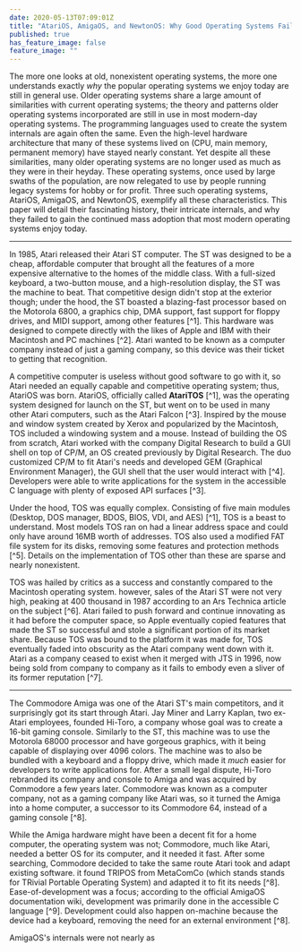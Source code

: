 ```yaml
---
date: 2020-05-13T07:09:01Z
title: "AtariOS, AmigaOS, and NewtonOS: Why Good Operating Systems Fail"
published: true
has_feature_image: false
feature_image: ""
---
```


The more one looks at old, nonexistent operating systems, the more one understands exactly _why_ the popular operating systems we enjoy today are still in general use. Older operating systems share a large amount of similarities with current operating systems; the theory and patterns older operating systems incorporated are still in use in most modern-day operating systems. The programming languages used to create the system internals are again often the same. Even the high-level hardware architecture that many of these systems lived on (CPU, main memory, permanent memory) have stayed nearly constant. Yet despite all these similarities, many older operating systems are no longer used as much as they were in their heyday. These operating systems, once used by large swaths of the population, are now relegated to use by people running legacy systems for hobby or for profit. Three such operating systems, AtariOS, AmigaOS, and NewtonOS, exemplify all these characteristics. This paper will detail their fascinating history, their intricate internals, and why they failed to gain the continued mass adoption that most modern operating systems enjoy today.

---

In 1985, Atari released their Atari ST computer. The ST was designed to be a cheap, affordable computer that brought all the features of a more expensive alternative to the homes of the middle class. With a full-sized keyboard, a two-button mouse, and a high-resolution display, the ST was the machine to beat. That competitive design didn't stop at the exterior though; under the hood, the ST boasted a blazing-fast processor based on the Motorola 6800, a graphics chip, DMA support, fast support for floppy drives, and MIDI support, among other features \[^1\]. This hardware was designed to compete directly with the likes of Apple and IBM with their Macintosh and PC machines \[^2\]. Atari wanted to be known as a computer company instead of just a gaming company, so this device was their ticket to getting that recognition.

A competitive computer is useless without good software to go with it, so Atari needed an equally capable and competitive operating system; thus, AtariOS was born. AtariOS, officially called **AtariTOS** \[^1\], was the operating system designed for launch on the ST, but went on to be used in many other Atari computers, such as the Atari Falcon \[^3\]. Inspired by the mouse and window system created by Xerox and popularized by the Macintosh, TOS included a windowing system and a mouse. Instead of building the OS from scratch, Atari worked with the company Digital Research to build a GUI shell on top of CP/M, an OS created previously by Digital Research. The duo customized CP/M to fit Atari's needs and developed GEM (Graphical Environment Manager), the GUI shell that the user would interact with \[^4\]. Developers were able to write applications for the system in the accessible C language with plenty of exposed API surfaces \[^3\].

Under the hood, TOS was equally complex. Consisting of five main modules (Desktop, DOS manager, BDOS, BIOS, VDI, and AES) \[^1\], TOS is a beast to understand. Most models TOS ran on had a linear address space and could only have around 16MB worth of addresses. TOS also used a modified FAT file system for its disks, removing some features and protection methods \[^5\]. Details on the implementation of TOS other than these are sparse and nearly nonexistent.

TOS was hailed by critics as a success and constantly compared to the Macintosh operating system. however, sales of the Atari ST were not very high, peaking at 400 thousand in 1987 according to an Ars Technica article on the subject \[^6\]. Atari failed to push forward and continue innovating as it had before the computer space, so Apple eventually copied features that made the ST so successful and stole a significant portion of its market share. Because TOS was bound to the platform it was made for, TOS eventually faded into obscurity as the Atari company went down with it. Atari as a company ceased to exist when it merged with JTS in 1996, now being sold from company to company as it fails to embody even a sliver of its former reputation \[^7\].

---

The Commodore Amiga was one of the Atari ST's main competitors, and it surprisingly got its start through Atari. Jay Miner and Larry Kaplan, two ex-Atari employees, founded Hi-Toro, a company whose goal was to create a 16-bit gaming console. Similarly to the ST, this machine was to use the Motorola 68000 processor and have gorgeous graphics, with it being capable of displaying over 4096 colors. The machine was to also be bundled with a keyboard and a floppy drive, which made it _much_ easier for developers to write applications for. After a small legal dispute, Hi-Toro rebranded its company and console to Amiga and was acquired by Commodore a few years later. Commodore was known as a computer company, not as a gaming company like Atari was, so it turned the Amiga into a home computer, a successor to its Commodore 64, instead of a gaming console \[^8\].

While the Amiga hardware might have been a decent fit for a home computer, the operating system was not; Commodore, much like Atari, needed a better OS for its computer, and it needed it fast. After some searching, Commodore decided to take the same route Atari took and adapt existing software. it found TRIPOS from MetaComCo (which stands stands for TRivial Portable Operating System) and adapted it to fit its needs \[^8\]. Ease-of-development was a focus; according to the official AmigaOS documentation wiki, development was primarily done in the accessible C language \[^9\]. Development could also happen on-machine because the device had a keyboard, removing the need for an external environment \[^8\].

AmigaOS's internals were not nearly as
